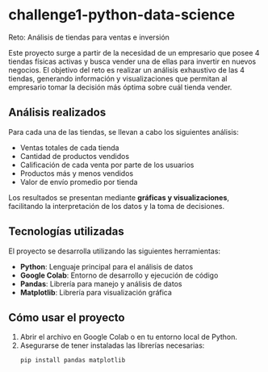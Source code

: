 # challenge1-python-data-science
Reto: Análisis de tiendas para ventas e inversión

Este proyecto surge a partir de la necesidad de un empresario que posee 4 tiendas físicas activas y busca vender una de ellas para invertir en nuevos negocios. El objetivo del reto es realizar un análisis exhaustivo de las 4 tiendas, generando información y visualizaciones que permitan al empresario tomar la decisión más óptima sobre cuál tienda vender.
## Análisis realizados

Para cada una de las tiendas, se llevan a cabo los siguientes análisis:

- Ventas totales de cada tienda
- Cantidad de productos vendidos
- Calificación de cada venta por parte de los usuarios
- Productos más y menos vendidos
- Valor de envío promedio por tienda

Los resultados se presentan mediante **gráficas y visualizaciones**, facilitando la interpretación de los datos y la toma de decisiones.

## Tecnologías utilizadas
El proyecto se desarrolla utilizando las siguientes herramientas:

- **Python**: Lenguaje principal para el análisis de datos
- **Google Colab**: Entorno de desarrollo y ejecución de código
- **Pandas**: Librería para manejo y análisis de datos
- **Matplotlib**: Librería para visualización gráfica

## Cómo usar el proyecto

1. Abrir el archivo en Google Colab o en tu entorno local de Python.
2. Asegurarse de tener instaladas las librerías necesarias:
   ```bash
   pip install pandas matplotlib
